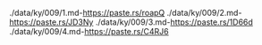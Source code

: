 ./data/ky/009/1.md-https://paste.rs/roapQ
./data/ky/009/2.md-https://paste.rs/JD3Ny
./data/ky/009/3.md-https://paste.rs/1D66d
./data/ky/009/4.md-https://paste.rs/C4RJ6